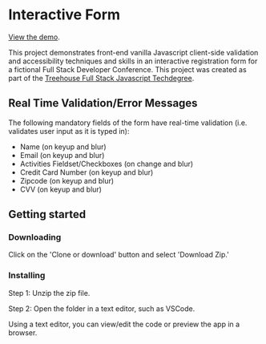 # Interactive Form

[View the demo](http://alexhippo.github.io/interactive-form).

This project demonstrates front-end vanilla Javascript client-side validation and accessibility techniques and skills in an interactive registration form for a fictional Full Stack Developer Conference. This project was created as part of the [Treehouse Full Stack Javascript Techdegree](https://teamtreehouse.com/techdegree/full-stack-javascript).

## Real Time Validation/Error Messages
The following mandatory fields of the form have real-time validation (i.e. validates user input as it is typed in):
- Name (on keyup and blur)
- Email (on keyup and blur)
- Activities Fieldset/Checkboxes (on change and blur)
- Credit Card Number (on keyup and blur)
- Zipcode (on keyup and blur)
- CVV (on keyup and blur)

## Getting started
### Downloading
Click on the 'Clone or download' button and select 'Download Zip.'

### Installing
Step 1: Unzip the zip file.

Step 2: Open the folder in a text editor, such as VSCode.

Using a text editor, you can view/edit the code or preview the app in a browser.

